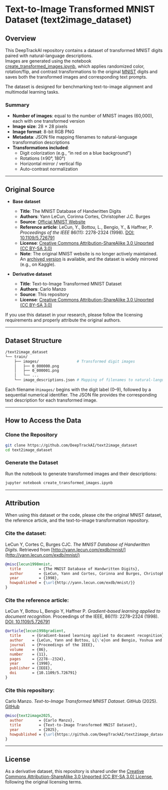 # Text-to-Image Transformed MNIST Dataset (text2image_dataset)

## Overview

This DeepTrackAI repository contains a dataset of transformed MNIST digits paired with natural-language descriptions.  
Images are generated using the notebook [create_transformed_images.ipynb](https://github.com/DeepTrackAI/text2image_dataset/blob/main/create_transformed_images.ipynb), which applies randomized color, rotation/flip, and contrast transformations to the original [MNIST](http://yann.lecun.com/exdb/mnist/) digits and saves both the transformed images and corresponding text prompts.

The dataset is designed for benchmarking text-to-image alignment and multimodal learning tasks.

### Summary
- **Number of images**: equal to the number of MNIST images (60,000), each with one transformed version
- **Image size**: 28 × 28 pixels  
- **Image format**: 8-bit RGB PNG 
- **Metadata**: JSON file mapping filenames to natural-language transformation descriptions  
- **Transformations included**:  
  - Digit colorization (e.g., “in red on a blue background”)  
  - Rotations (±90°, 180°)  
  - Horizontal mirror / vertical flip  
  - Auto-contrast normalization  

---

## Original Source

- **Base dataset**
  - **Title**: The MNIST Database of Handwritten Digits  
  - **Authors**: Yann LeCun, Corinna Cortes, Christopher J.C. Burges  
  - **Source**: [Official MNIST Website](http://yann.lecun.com/exdb/mnist/)
  - **Reference article**: LeCun, Y., Bottou, L., Bengio, Y., & Haffner, P. *Proceedings of the IEEE* 86(11): 2278-2324 (1998). [DOI: 10.1109/5.726791](https://doi.org/10.1109/5.726791) 
  - **License**: [Creative Commons Attribution-ShareAlike 3.0 Unported (CC BY-SA 3.0)](https://creativecommons.org/licenses/by-sa/3.0/)
  - **Note**: The original MNIST website is no longer actively maintained. An [archived version](https://web.archive.org/web/20200430193701/http://yann.lecun.com/exdb/mnist/) is available, and the dataset is widely mirrored (e.g., on Kaggle).

- **Derivative dataset**
  - **Title**: Text-to-Image Transformed MNIST Dataset  
  - **Authors**: Carlo Manzo  
  - **Source**: This repository
  - **License**: [Creative Commons Attribution-ShareAlike 3.0 Unported (CC BY-SA 3.0)](https://creativecommons.org/licenses/by-sa/3.0/)
  
If you use this dataset in your research, please follow the licensing requirements and properly attribute the original authors.

---

## Dataset Structure

```bash
/text2image_dataset  
└── train/  
    ├── images/                 # Transformed digit images 
    │   ├── 0_000000.png  
    │   ├── 0_000001.png  
    │   └── ...  
    └── image_descriptions.json # Mapping of filenames to natural-language transformation descriptions  

```

Each filename in`images/` begins with the digit label (0–9), followed by a sequential numerical identifier.
The JSON file provides the corresponding text description for each transformed image.

---

## How to Access the Data

### Clone the Repository
```bash
git clone https://github.com/DeepTrackAI/text2image_dataset  
cd text2image_dataset  
```

### Generate the Dataset
Run the notebook to generate transformed images and their descriptions:
```bash
jupyter notebook create_transformed_images.ipynb
```
---

## Attribution

When using this dataset or the code, please cite the original MNIST dataset, the reference article, and the text-to-image transformation repository.

### Cite the dataset:
LeCun Y, Cortes C, Burges CJC. *The MNIST Database of Handwritten Digits.* Retrieved from [http://yann.lecun.com/exdb/mnist/](http://yann.lecun.com/exdb/mnist/)

```bibtex
@misc{lecun1998mnist,
  title        = {The MNIST Database of Handwritten Digits},
  author       = {LeCun, Yann and Cortes, Corinna and Burges, Christopher J.C.},
  year         = {1998},
  howpublished = {\url{http://yann.lecun.com/exdb/mnist/}}
}
```

### Cite the reference article:
LeCun Y, Bottou L, Bengio Y, Haffner P. *Gradient-based learning applied to document recognition.* Proceedings of the IEEE, 86(11): 2278–2324 (1998). [DOI: 10.1109/5.726791](https://doi.org/10.1109/5.726791)

```bibtex
@article{lecun1998gradient,
  title     = {Gradient-based learning applied to document recognition},
  author    = {LeCun, Yann and Bottou, L{\'e}on and Bengio, Yoshua and Haffner, Patrick},
  journal   = {Proceedings of the IEEE},
  volume    = {86},
  number    = {11},
  pages     = {2278--2324},
  year      = {1998},
  publisher = {IEEE},
  doi       = {10.1109/5.726791}
}
```

### Cite this repository:
Carlo Manzo. *Text-to-Image Transformed MNIST Dataset*. GitHub (2025).  
[GitHub](https://github.com/DeepTrackAI/text2image_dataset)

```bibtex
@misc{text2image2025,  
  author       = {Carlo Manzo},  
  title        = {Text-to-Image Transformed MNIST Dataset},  
  year         = {2025},  
  howpublished = {\url{https://github.com/DeepTrackAI/text2image_dataset}}  
}  
```

---

## License

As a derivative dataset, this repository is shared under the [Creative Commons Attribution-ShareAlike 3.0 Unported (CC BY-SA 3.0) License](https://creativecommons.org/licenses/by-sa/3.0/), following the original licensing terms.



